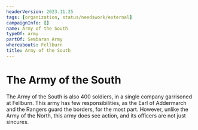 ```yaml
---
headerVersion: 2023.11.25
tags: [organization, status/needswork/external]
campaignInfo: []
name: Army of the South
typeOf: army
partOf: Sembaran Army
whereabouts: Fellburn
title: Army of the South
---
```

# The Army of the South

The Army of the South is also 400 soldiers, in a single company garrisoned at Fellburn. This army has few responsibilities, as the Earl of Addermarch and the Rangers guard the borders, for the most part. However, unlike the Army of the North, this army does see action, and its officers are not just sincures. 


